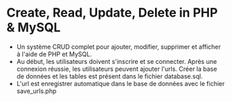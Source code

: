 # Create, Read, Update, Delete in PHP & MySQL

* Un système CRUD complet pour ajouter, modifier, supprimer et afficher à l'aide de PHP et MySQL. 
* Au début, les utilisateurs doivent s'inscrire et se connecter. Après une connexion réussie, les utilisateurs peuvent ajouter l'urls. Créer la base de données et les tables est présent dans le fichier database.sql.
* L'url est enregistrer automatique dans le base de données avec le fichier save_urls.php